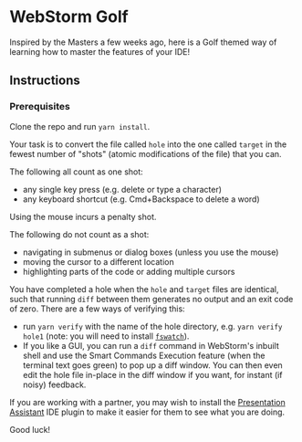 # WebStorm Golf
Inspired by the Masters a few weeks ago, here is a Golf themed way of learning how to master the features of your IDE!

## Instructions
### Prerequisites
Clone the repo and run `yarn install`.

Your task is to convert the file called `hole` into the one called `target` in the fewest number of "shots" (atomic modifications of the file) that you can. 

The following all count as one shot:
- any single key press (e.g. delete or type a character)
- any keyboard shortcut (e.g. Cmd+Backspace to delete a word)

Using the mouse incurs a penalty shot.

The following do not count as a shot:
- navigating in submenus or dialog boxes (unless you use the mouse)
- moving the cursor to a different location
- highlighting parts of the code or adding multiple cursors

You have completed a hole when the `hole` and `target` files are identical, such that running `diff` between them generates no output and an exit code of zero. There are a few ways of verifying this:
* run `yarn verify` with the name of the hole directory, e.g. `yarn verify hole1`
(note: you will need to install [`fswatch`](https://github.com/emcrisostomo/fswatch)).
* If you like a GUI, you can run a `diff` command in WebStorm's inbuilt shell and use the Smart Commands Execution feature (when the terminal text goes green) to pop up a diff window. You can then even edit the hole file in-place in the diff window if you want, for instant (if noisy) feedback.

If you are working with a partner, you may wish to install the [Presentation Assistant](https://plugins.jetbrains.com/plugin/7345-presentation-assistant) IDE plugin to make it easier for them to see what you are doing.

Good luck!

